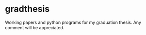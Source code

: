 # gradthesis
Working papers and python programs for my graduation thesis.
Any comment will be appreciated.

